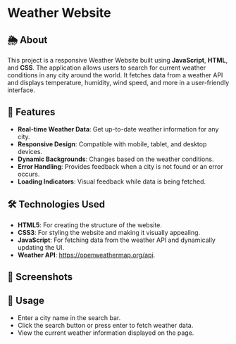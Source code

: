 # Weather Website
<!-- You can add a screenshot or logo of your website here -->

## 🌦️ About
This project is a responsive Weather Website built using **JavaScript**, **HTML**, and **CSS**. The application allows users to search for current weather conditions in any city around the world. It fetches data from a weather API and displays temperature, humidity, wind speed, and more in a user-friendly interface.

## 🚀 Features
- **Real-time Weather Data**: Get up-to-date weather information for any city.
- **Responsive Design**: Compatible with mobile, tablet, and desktop devices.
- **Dynamic Backgrounds**: Changes based on the weather conditions.
- **Error Handling**: Provides feedback when a city is not found or an error occurs.
- **Loading Indicators**: Visual feedback while data is being fetched.

## 🛠️ Technologies Used
- **HTML5**: For creating the structure of the website.
- **CSS3**: For styling the website and making it visually appealing.
- **JavaScript**: For fetching data from the weather API and dynamically updating the UI.
- **Weather API**: https://openweathermap.org/api.

## 📸 Screenshots
<!-- Add screenshots of your project here -->

## 🔧 Usage
- Enter a city name in the search bar.
- Click the search button or press enter to fetch weather data.
- View the current weather information displayed on the page.
